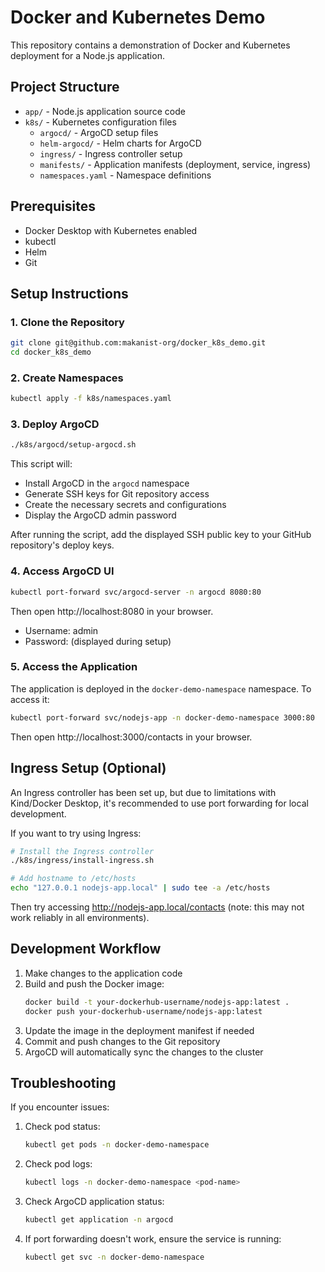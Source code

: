 # Docker and Kubernetes Demo

This repository contains a demonstration of Docker and Kubernetes deployment for a Node.js application.

## Project Structure

- `app/` - Node.js application source code
- `k8s/` - Kubernetes configuration files
  - `argocd/` - ArgoCD setup files
  - `helm-argocd/` - Helm charts for ArgoCD
  - `ingress/` - Ingress controller setup
  - `manifests/` - Application manifests (deployment, service, ingress)
  - `namespaces.yaml` - Namespace definitions

## Prerequisites

- Docker Desktop with Kubernetes enabled
- kubectl
- Helm
- Git

## Setup Instructions

### 1. Clone the Repository

```bash
git clone git@github.com:makanist-org/docker_k8s_demo.git
cd docker_k8s_demo
```

### 2. Create Namespaces

```bash
kubectl apply -f k8s/namespaces.yaml
```

### 3. Deploy ArgoCD

```bash
./k8s/argocd/setup-argocd.sh
```

This script will:
- Install ArgoCD in the `argocd` namespace
- Generate SSH keys for Git repository access
- Create the necessary secrets and configurations
- Display the ArgoCD admin password

After running the script, add the displayed SSH public key to your GitHub repository's deploy keys.

### 4. Access ArgoCD UI

```bash
kubectl port-forward svc/argocd-server -n argocd 8080:80
```

Then open http://localhost:8080 in your browser.
- Username: admin
- Password: (displayed during setup)

### 5. Access the Application

The application is deployed in the `docker-demo-namespace` namespace. To access it:

```bash
kubectl port-forward svc/nodejs-app -n docker-demo-namespace 3000:80
```

Then open http://localhost:3000/contacts in your browser.

## Ingress Setup (Optional)

An Ingress controller has been set up, but due to limitations with Kind/Docker Desktop, it's recommended to use port forwarding for local development.

If you want to try using Ingress:

```bash
# Install the Ingress controller
./k8s/ingress/install-ingress.sh

# Add hostname to /etc/hosts
echo "127.0.0.1 nodejs-app.local" | sudo tee -a /etc/hosts
```

Then try accessing http://nodejs-app.local/contacts (note: this may not work reliably in all environments).

## Development Workflow

1. Make changes to the application code
2. Build and push the Docker image:
   ```bash
   docker build -t your-dockerhub-username/nodejs-app:latest .
   docker push your-dockerhub-username/nodejs-app:latest
   ```
3. Update the image in the deployment manifest if needed
4. Commit and push changes to the Git repository
5. ArgoCD will automatically sync the changes to the cluster

## Troubleshooting

If you encounter issues:

1. Check pod status:
   ```bash
   kubectl get pods -n docker-demo-namespace
   ```

2. Check pod logs:
   ```bash
   kubectl logs -n docker-demo-namespace <pod-name>
   ```

3. Check ArgoCD application status:
   ```bash
   kubectl get application -n argocd
   ```

4. If port forwarding doesn't work, ensure the service is running:
   ```bash
   kubectl get svc -n docker-demo-namespace
   ```